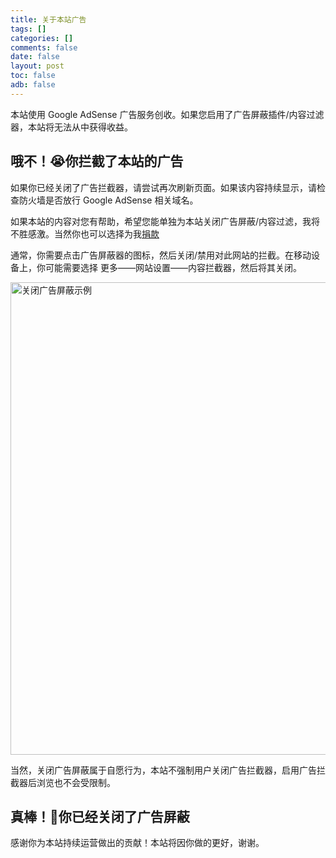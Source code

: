 ```yaml
---
title: 关于本站广告
tags: []
categories: []
comments: false
date: false
layout: post
toc: false
adb: false
---
```


本站使用 Google AdSense 广告服务创收。如果您启用了广告屏蔽插件/内容过滤器，本站将无法从中获得收益。

<div class="tloC is-hidden">

## 哦不！😭你拦截了本站的广告

如果你已经关闭了广告拦截器，请尝试再次刷新页面。如果该内容持续显示，请检查防火墙是否放行 Google AdSense 相关域名。

如果本站的内容对您有帮助，希望您能单独为本站关闭广告屏蔽/内容过滤，我将不胜感激。当然你也可以选择为我[捐款](/transfer/)

通常，你需要点击广告屏蔽器的图标，然后关闭/禁用对此网站的拦截。在移动设备上，你可能需要选择 更多——网站设置——内容拦截器，然后将其关闭。

<picture>
  <source src="https://cdn.ze3kr.com/6T-behmofKYLsxlrK0l_MQ/c6419187-0e06-4245-82bb-5142f277f501/extra" media="(prefers-color-scheme: dark)" width="1148" height="752">
  <source src="https://cdn.ze3kr.com/6T-behmofKYLsxlrK0l_MQ/c31a88d5-dd23-448d-4742-a0c2dc67c001/extra" media="(prefers-color-scheme: light)" width="1152" height="756">
  <img src="https://cdn.ze3kr.com/6T-behmofKYLsxlrK0l_MQ/c31a88d5-dd23-448d-4742-a0c2dc67c001/extra" alt="关闭广告屏蔽示例" width="1152" height="756" data-raw="true"/>
</picture>

当然，关闭广告屏蔽属于自愿行为，本站不强制用户关闭广告拦截器，启用广告拦截器后浏览也不会受限制。

</div>

<div class="tloD">

## 真棒！🎉你已经关闭了广告屏蔽

感谢你为本站持续运营做出的贡献！本站将因你做的更好，谢谢。

</div>
